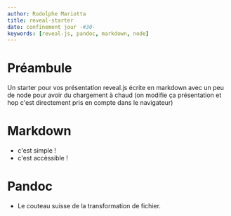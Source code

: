 ```yaml
---
author: Rodolphe Mariotta
title: reveal-starter
date: confinement jour -#30-
keywords: [reveal-js, pandoc, markdown, node]
---
```


[//]: <!-- markdownlint-disable MD025 -->

# Préambule

Un starter pour vos présentation reveal.js écrite en markdown avec un peu de node pour avoir du chargement à chaud (on modifie ça présentation et hop c'est directement pris en compte dans le navigateur)

# Markdown

- c'est simple !
- c'est accèssible !

# Pandoc

- Le couteau suisse de la transformation de fichier.
